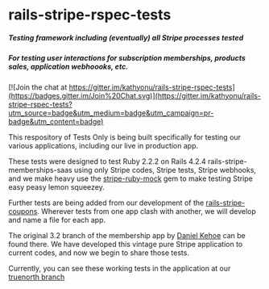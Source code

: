 # rails-stripe-rspec-tests
##### Testing framework including (eventually) all Stripe processes tested
##### For testing user interactions for subscription memberships, products sales, application webhoooks, etc.

[![Join the chat at https://gitter.im/kathyonu/rails-stripe-rspec-tests](https://badges.gitter.im/Join%20Chat.svg)](https://gitter.im/kathyonu/rails-stripe-rspec-tests?utm_source=badge&utm_medium=badge&utm_campaign=pr-badge&utm_content=badge)

This respository of Tests Only is being built specifically for testing our various applications, including our live in production app.

These tests were designed to test Ruby 2.2.2 on Rails 4.2.4 rails-stripe-memberships-saas using only Stripe codes, Stripe tests, Stripe webhooks, and we make heavy use the [stripe-ruby-mock](https://github.com/rebelidealist/stripe-ruby-mock) gem to make testing Stripe easy peasy lemon squeezey.

Further tests are being added from our development of the [rails-stripe-coupons](https://github.com/RailsApps/rails-stripe-coupons).  Wherever tests from one app clash with another, we will develop and name a file for each app.

The original 3.2 branch of the membership app by [Daniel Kehoe](https://github.com/RailsApps) can be found there. We have developed this vintage pure Stripe application to current codes, and now we begin to share those tests. 

Currently, you can see these working tests in the application at our [truenorth branch](https://github.com/kathyonu/rails-stripe-membership-saas/tree/truenorth)
